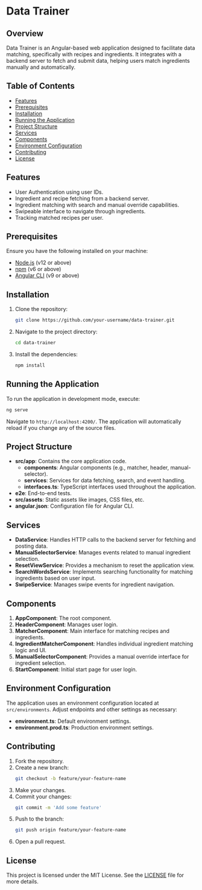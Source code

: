 # Data Trainer

## Overview

Data Trainer is an Angular-based web application designed to facilitate data matching, specifically with recipes and ingredients. It integrates with a backend server to fetch and submit data, helping users match ingredients manually and automatically.

## Table of Contents
- [Features](#features)
- [Prerequisites](#prerequisites)
- [Installation](#installation)
- [Running the Application](#running-the-application)
- [Project Structure](#project-structure)
- [Services](#services)
- [Components](#components)
- [Environment Configuration](#environment-configuration)
- [Contributing](#contributing)
- [License](#license)

## Features

- User Authentication using user IDs.
- Ingredient and recipe fetching from a backend server.
- Ingredient matching with search and manual override capabilities.
- Swipeable interface to navigate through ingredients.
- Tracking matched recipes per user.

## Prerequisites

Ensure you have the following installed on your machine:

- [Node.js](https://nodejs.org/en/) (v12 or above)
- [npm](https://www.npmjs.com/) (v6 or above)
- [Angular CLI](https://angular.io/cli) (v9 or above)

## Installation

1. Clone the repository:
   ```sh
   git clone https://github.com/your-username/data-trainer.git
   ```

2. Navigate to the project directory:
   ```sh
   cd data-trainer
   ```

3. Install the dependencies:
   ```sh
   npm install
   ```

## Running the Application

To run the application in development mode, execute:
```sh
ng serve
```
Navigate to `http://localhost:4200/`. The application will automatically reload if you change any of the source files.

## Project Structure

- **src/app**: Contains the core application code.
  - **components**: Angular components (e.g., matcher, header, manual-selector).
  - **services**: Services for data fetching, search, and event handling.
  - **interfaces.ts**: TypeScript interfaces used throughout the application.
- **e2e**: End-to-end tests.
- **src/assets**: Static assets like images, CSS files, etc.
- **angular.json**: Configuration file for Angular CLI.

## Services

- **DataService**: Handles HTTP calls to the backend server for fetching and posting data.
- **ManualSelectorService**: Manages events related to manual ingredient selection.
- **ResetViewService**: Provides a mechanism to reset the application view.
- **SearchWordsService**: Implements searching functionality for matching ingredients based on user input.
- **SwipeService**: Manages swipe events for ingredient navigation.

## Components

1. **AppComponent**: The root component.
2. **HeaderComponent**: Manages user login.
3. **MatcherComponent**: Main interface for matching recipes and ingredients.
4. **IngredientMatcherComponent**: Handles individual ingredient matching logic and UI.
5. **ManualSelectorComponent**: Provides a manual override interface for ingredient selection.
6. **StartComponent**: Initial start page for user login.

## Environment Configuration

The application uses an environment configuration located at `src/environments`. Adjust endpoints and other settings as necessary:

- **environment.ts**: Default environment settings.
- **environment.prod.ts**: Production environment settings.

## Contributing

1. Fork the repository.
2. Create a new branch:
   ```sh
   git checkout -b feature/your-feature-name
   ```
3. Make your changes.
4. Commit your changes:
   ```sh
   git commit -m 'Add some feature'
   ```
5. Push to the branch:
   ```sh
   git push origin feature/your-feature-name
   ```
6. Open a pull request.

## License

This project is licensed under the MIT License. See the [LICENSE](LICENSE) file for more details.
